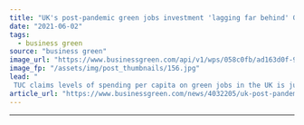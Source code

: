 ```yaml
---
title: "UK's post-pandemic green jobs investment 'lagging far behind' G7 peers, TUC warns"
date: "2021-06-02"
tags: 
  - business green
source: "business green"
image_url: "https://www.businessgreen.com/api/v1/wps/058c0fb/ad163d0f-9362-473f-83f2-2ce44965ab7b/4/GP1STVGL-Web-size-185x114.jpg"
image_fp: "/assets/img/post_thumbnails/156.jpg"
lead: "
 TUC claims levels of spending per capita on green jobs in the UK is just a fraction of funding allocated by most other G7 nations ..."
article_url: "https://www.businessgreen.com/news/4032205/uk-post-pandemic-green-jobs-investment-lagging-g7-peers-tuc-warns"
---
```


---
